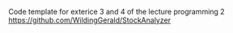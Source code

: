 Code template for exterice 3 and 4 of the lecture programming 2
https://github.com/WildingGerald/StockAnalyzer
